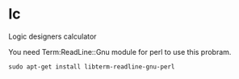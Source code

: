 # lc
Logic designers calculator

You need Term:ReadLine::Gnu module for perl to use this probram.

~~~~
sudo apt-get install libterm-readline-gnu-perl
~~~~
